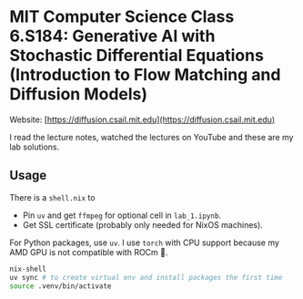 # MIT Computer Science Class 6.S184: Generative AI with Stochastic Differential Equations (Introduction to Flow Matching and Diffusion Models)

Website: [https://diffusion.csail.mit.edu](https://diffusion.csail.mit.edu)

I read the lecture notes, watched the lectures on YouTube and these are my lab solutions.

## Usage

There is a `shell.nix` to

- Pin `uv` and get `ffmpeg` for optional cell in `lab_1.ipynb`.
- Get SSL certificate (probably only needed for NixOS machines).

For Python packages, use `uv`.
I use `torch` with CPU support because my AMD GPU is not compatible with ROCm 🥲.

```bash
nix-shell
uv sync # to create virtual env and install packages the first time
source .venv/bin/activate
```
